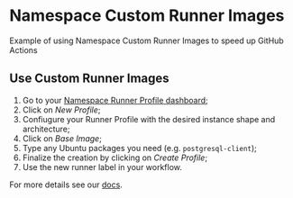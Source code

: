 # Namespace Custom Runner Images
Example of using Namespace Custom Runner Images to speed up GitHub Actions

## Use Custom Runner Images

1. Go to your [Namespace Runner Profile dashboard](https://cloud.namespace.so/workspace/ghrunners);
2. Click on _New Profile_;
3. Confiugure your Runner Profile with the desired instance shape and architecture;
4. Click on _Base Image_;
5. Type any Ubuntu packages you need (e.g. `postgresql-client`);
6. Finalize the creation by clicking on _Create Profile_;
7. Use the new runner label in your workflow.

For more details see our [docs](https://namespace.so/docs/features/faster-github-actions#preview-custom-runner-image).
